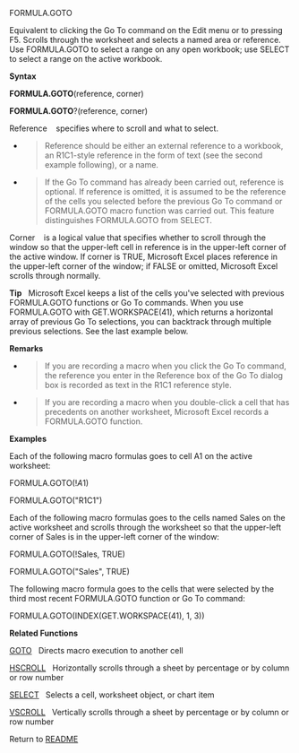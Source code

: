 FORMULA.GOTO

Equivalent to clicking the Go To command on the Edit menu or to pressing
F5. Scrolls through the worksheet and selects a named area or reference.
Use FORMULA.GOTO to select a range on any open workbook; use SELECT to
select a range on the active workbook.

**Syntax**

**FORMULA.GOTO**(reference, corner)

**FORMULA.GOTO**?(reference, corner)

Reference&nbsp;&nbsp;&nbsp;&nbsp;specifies where to scroll and what to
select.

  - > Reference should be either an external reference to a workbook, an
    > R1C1-style reference in the form of text (see the second example
    > following), or a name.

  - > If the Go To command has already been carried out, reference is
    > optional. If reference is omitted, it is assumed to be the
    > reference of the cells you selected before the previous Go To
    > command or FORMULA.GOTO macro function was carried out. This
    > feature distinguishes FORMULA.GOTO from SELECT.


Corner&nbsp;&nbsp;&nbsp;&nbsp;is a logical value that specifies whether
to scroll through the window so that the upper-left cell in reference is
in the upper-left corner of the active window. If corner is TRUE,
Microsoft Excel places reference in the upper-left corner of the window;
if FALSE or omitted, Microsoft Excel scrolls through normally.

**Tip**&nbsp;&nbsp;&nbsp;Microsoft Excel keeps a list of the cells
you've selected with previous FORMULA.GOTO functions or Go To commands.
When you use FORMULA.GOTO with GET.WORKSPACE(41), which returns a
horizontal array of previous Go To selections, you can backtrack through
multiple previous selections. See the last example below.

**Remarks**

  - > If you are recording a macro when you click the Go To command, the
    > reference you enter in the Reference box of the Go To dialog box
    > is recorded as text in the R1C1 reference style.

  - > If you are recording a macro when you double-click a cell that has
    > precedents on another worksheet, Microsoft Excel records a
    > FORMULA.GOTO function.

**Examples**

Each of the following macro formulas goes to cell A1 on the active
worksheet:

FORMULA.GOTO(\!$A$1)

FORMULA.GOTO("R1C1")

Each of the following macro formulas goes to the cells named Sales on
the active worksheet and scrolls through the worksheet so that the
upper-left corner of Sales is in the upper-left corner of the window:

FORMULA.GOTO(\!Sales, TRUE)

FORMULA.GOTO("Sales", TRUE)

The following macro formula goes to the cells that were selected by the
third most recent FORMULA.GOTO function or Go To command:

FORMULA.GOTO(INDEX(GET.WORKSPACE(41), 1, 3))

**Related Functions**

[GOTO](GOTO.md)&nbsp;&nbsp;&nbsp;Directs macro execution to another cell

[HSCROLL](HSCROLL.md)&nbsp;&nbsp;&nbsp;Horizontally scrolls through a sheet by
percentage or by column or row number

[SELECT](SELECT.md)&nbsp;&nbsp;&nbsp;Selects a cell, worksheet object, or chart item

[VSCROLL](VSCROLL.md)&nbsp;&nbsp;&nbsp;Vertically scrolls through a sheet by
percentage or by column or row number



Return to [README](README.md)

